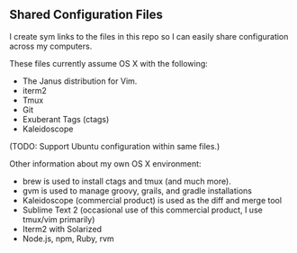 ## Shared Configuration Files

I create sym links to the files in this repo so I can easily share configuration across my computers. 

These files currently assume OS X with the following:

* The Janus distribution for Vim. 
* iterm2
* Tmux
* Git
* Exuberant Tags (ctags)
* Kaleidoscope

(TODO: Support Ubuntu configuration within same files.)

Other information about my own OS X environment: 
* brew is used to install ctags and tmux (and much more). 
* gvm is used to manage groovy, grails, and gradle installations
* Kaleidoscope (commercial product) is used as the diff and merge tool
* Sublime Text 2 (occasional use of this commercial product, I use tmux/vim primarily)
* Iterm2 with Solarized
* Node.js, npm, Ruby, rvm 



